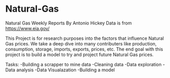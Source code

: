 # Natural-Gas
Natural Gas Weekly Reports                                                                                                                  By Antonio Hickey                                                                                                                          Data is from https://www.eia.gov/

This Project is for research purposes into the factors that influence Natural Gas prices. We take a deep dive into many contributers like production, consumption, storage, imports, exports, prices, etc. The end goal with this project is to build a model to try and project future Natural Gas prices.

Tasks:                                                                                                                                      -Building a scrapper to mine data                                                                                                          -Cleaning data                                                                                                                             -Data exploration
-Data analysis 
-Data Visualazation
-Building a model
  
 
